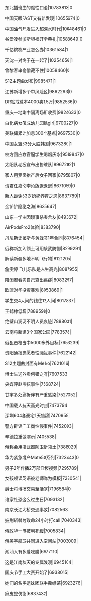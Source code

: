 东北插班生的魔性口语|10783813|0

中国天眼FAST又有新发现|10655674|0

中国油气开发进入超深水时代|10648461|0

谷爱凌参加斯坦福开学典礼|10588649|0

千亿槟榔产业怎么办|10361584|1

天沈一对终于在一起了|10254656|1

曾黎客串偷偷藏不住|10058460|0

S12主题曲发布|9985471|1

江苏新增多个中风险区|9862293|0

DR钻戒成本4000卖1.5万|9852566|0

重庆一地集中隔离场所收费|9824633|0

白化病女孩成幼儿园酷girl|9700227|0

美联储累计加息300个基点|9697530|0

中国女篮63分大胜韩国|9673280|1

校方回应教官逼学生喝烟灰水|9519847|0

太阳队老板宣布出售球队|8967292|1

家人用箩筐抬产后女子回家|8795807|0

请君任嘉伦李沁版退退退|8671059|0

新人跪谢83岁奶奶养育之恩|8637789|1

金铲铲隐秘之海|8635647|

山东一学生因琐事杀害舍友|8493672|

AirPodsPro2体验|8383790|

丹尼斯史密斯与黄蜂签1年合同|8376454|

俄称新加入领土可用核武防御|8299291|

解读新疆多地不明飞行物|8121205|

詹雯婷 飞儿乐队是人生高光|8087955|

陪闺蜜看病自己查出癌症|8083297|

欧盟对华投资暴涨|8053869|1

学生交4人间的钱住12人间|8017837|

王鹤棣低音|7889598|0

绝壁山洞现不明人员痕迹|7888031|

云南将新建3个国家公园|7783578|

俄狙击枪击中5000米外目标|7653239|

贵阳通报志愿者性骚扰事件|7622142|

S12主题曲封面有Meiko|7621016|

博士生送外卖何错之有|7607533|

央媒评赵韦弦事件|7568724|

甘宇多处骨折伴有严重感染|7527052|

中国载人航天高光时刻|7473794|

深圳604套豪宅1天售罄|7470959|

警方辟谣广工商性侵事件|7452093|

辛德拉重做演示|7406538|

俄称会用核武器防卫新领土|7388029|

华为紧急增产Mate50系列|7323443|0

男子2年传播2万部淫秽视频|7295789|

女孩领读英语被老师称为模板|7280541|

爵士将博扬交易至活塞|7196584|0

谁家社恐这么过生日|7093132|

南京长江大桥交通事故|7082563|

披荆斩棘为致命24小时打call|7040343|

傅政华一审被判死缓|7005834|

俄美宇航员共同进入空间站|7003009|

潮汕人有多爱吃朥|6977110|

这是江南秋天的专属浪漫|6945104|

国庆节手工大赛开始了|6938015|

她们的名字姐妹团联手撕绿茶|6923276|

癞皮蛇仿妆|6837432|

